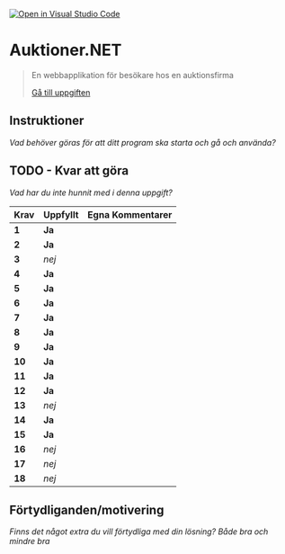 [![Open in Visual Studio Code](https://classroom.github.com/assets/open-in-vscode-f059dc9a6f8d3a56e377f745f24479a46679e63a5d9fe6f495e02850cd0d8118.svg)](https://classroom.github.com/online_ide?assignment_repo_id=6628876&assignment_repo_type=AssignmentRepo)
# Auktioner.NET

>En webbapplikation för besökare hos en auktionsfirma
>
>[Gå till uppgiften](https://ju.instructure.com/courses/5943/assignments/24067)

## Instruktioner

*Vad behöver göras för att ditt program ska starta och gå och använda?*

## TODO - Kvar att göra

*Vad har du inte hunnit med i denna uppgift?*

 |Krav|Uppfyllt|Egna Kommentarer|
 |---|---|---|
|**1**  |**Ja**| |
|**2**  |**Ja**| |
|**3**  |*nej*| |
|**4**  |**Ja**| |
|**5**  |**Ja**| |
|**6**  |**Ja**| |
|**7**  |**Ja**| |
|**8**  |**Ja**| |
|**9**  |**Ja**| |
|**10**  |**Ja**| |
|**11**  |**Ja**| |
|**12**  |**Ja**| |
|**13**  |*nej*| |
|**14**  |**Ja**| |
|**15**  |**Ja**| |
|**16**  |*nej*| |
|**17**  |*nej*| |
|**18**  |*nej*| |

## Förtydliganden/motivering

*Finns det något extra du vill förtydliga med din lösning? Både bra och mindre bra*
